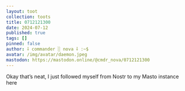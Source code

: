 ```yaml
---
layout: toot
collection: toots
title: 0712121300
date: 2024-07-12
published: true
tags: []
pinned: false
author: ⸸ commander ░ nova ⸸ :~$
avatar: /img/avatar/daemon.jpeg
mastodon: https://mastodon.online/@cmdr_nova/0712121300
---
```


Okay that’s neat, I just followed myself from Nostr to my Masto instance here
